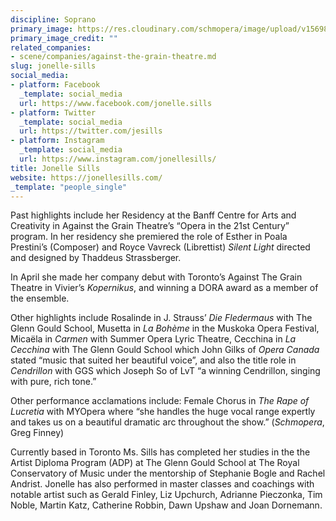 ```yaml
---
discipline: Soprano
primary_image: https://res.cloudinary.com/schmopera/image/upload/v1569868556/media/2019/09/JonelleSills_vpaecb.jpg
primary_image_credit: ""
related_companies:
- scene/companies/against-the-grain-theatre.md
slug: jonelle-sills
social_media:
- platform: Facebook
  _template: social_media
  url: https://www.facebook.com/jonelle.sills
- platform: Twitter
  _template: social_media
  url: https://twitter.com/jesills
- platform: Instagram
  _template: social_media
  url: https://www.instagram.com/jonellesills/
title: Jonelle Sills
website: https://jonellesills.com/
_template: "people_single"
---
```

Past highlights include her Residency at the Banff Centre for Arts and Creativity in Against the Grain Theatre’s “Opera in the 21st Century” program. In her  residency she premiered the role of Esther in Poala Prestini’s (Composer) and Royce Vavreck (Librettist) _Silent Light_ directed and designed by Thaddeus Strassberger.

In April she made her company debut with Toronto’s Against The Grain Theatre in Vivier’s _Kopernikus_,  and winning a DORA award as a member of the ensemble.

Other highlights include Rosalinde in J. Strauss’ _Die Fledermaus_ with The Glenn Gould School, Musetta in _La Bohème_ in the Muskoka Opera Festival, Micaëla in _Carmen_ with Summer Opera Lyric Theatre, Cecchina in _La Cecchina_ with The Glenn Gould School which John Gilks of _Opera Canada_ stated “music that suited her beautiful voice”, and also the title role in _Cendrillon_ with GGS which Joseph So of LvT “a winning Cendrillon, singing with pure, rich tone.” 

Other performance acclamations include: Female Chorus in _The Rape of Lucretia_ with MYOpera where “she handles the huge vocal range expertly and takes us on a beautiful dramatic arc throughout the show.” (_Schmopera_, Greg Finney)

Currently based in Toronto Ms. Sills has completed her studies in the the Artist Diploma Program (ADP) at The Glenn Gould School at The Royal Conservatory of Music under the mentorship of Stephanie Bogle and Rachel Andrist. Jonelle has also performed in master classes and coachings with notable artist such as Gerald Finley, Liz Upchurch, Adrianne Pieczonka, Tim Noble, Martin Katz, Catherine Robbin, Dawn Upshaw and Joan Dornemann.